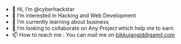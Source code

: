 - 👋 Hi, I’m @cyberhackstar
- 👀 I’m interested in Hacking and Web Development
- 🌱 I’m currently learning about business
- 💞️ I’m looking to collaborate on Any Project which help me to earn
- 📫 How to reach me : You can mail me on bikkujangid@gamil.com

<!---
cyberhackstar/cyberhackstar is a ✨ special ✨ repository because its `README.md` (this file) appears on your GitHub profile.
You can click the Preview link to take a look at your changes.
--->
